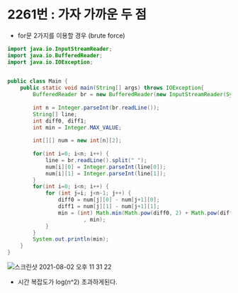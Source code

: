 # 2261번 : 가자 가까운 두 점


- for문 2가지를 이용할 경우 (brute force) 
```java
import java.io.InputStreamReader;
import java.io.BufferedReader;
import java.io.IOException;

	  
public class Main {
	public static void main(String[] args) throws IOException{
		BufferedReader br = new BufferedReader(new InputStreamReader(System.in));
		
		int n = Integer.parseInt(br.readLine());
		String[] line;
		int diff0, diff1;
		int min = Integer.MAX_VALUE;
		
		int[][] num = new int[n][2];
		
		for(int i=0; i<n; i++) {
			line = br.readLine().split(" ");
			num[i][0] = Integer.parseInt(line[0]);
			num[i][1] = Integer.parseInt(line[1]);
		}
		for(int i=0; i<n; i++) {
			for (int j=i; j<n-1; j++) {
				diff0 = num[j][0] - num[j+1][0];
				diff1 = num[j][1] - num[j+1][1];
				min = (int) Math.min(Math.pow(diff0, 2) + Math.pow(diff1, 2) 
						, min);
			}
		}
		System.out.println(min);
	}
}
```
![스크린샷 2021-08-02 오후 11 31 22](https://user-images.githubusercontent.com/65120581/127877933-2e7be41e-5e75-47b3-9d57-19ff7b17f4ef.png)
- 시간 복잡도가 log(n^2) 초과하게된다.
